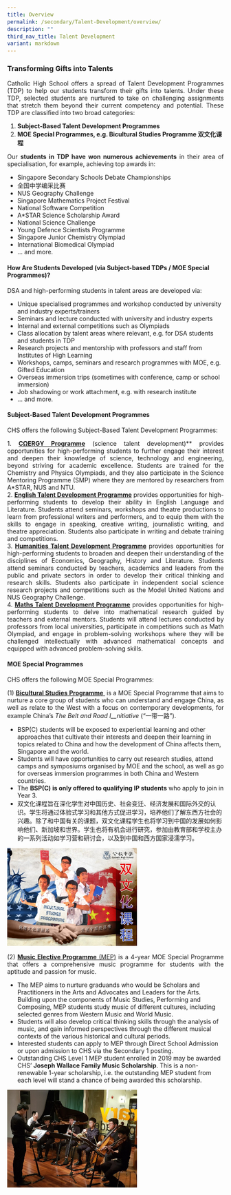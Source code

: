 ```yaml
---
title: Overview
permalink: /secondary/Talent-Development/overview/
description: ""
third_nav_title: Talent Development
variant: markdown
---
```

### Transforming Gifts into Talents
<style>
p {text-align: justify;}
</style>
Catholic High School offers a spread of Talent Development Programmes (TDP) to help our students transform their gifts into talents. Under these TDP, selected students are nurtured to take on challenging assignments that stretch them beyond their current competency and potential. These TDP are classified into two broad categories:

1.  **Subject-Based Talent Development Programmes**
2.  **MOE Special Programmes, e.g. Bicultural Studies Programme&nbsp;双文化课程**

Our&nbsp;**students in TDP have won numerous achievements**&nbsp;in their area of specialisation, for example, achieving top awards in:

*   Singapore Secondary Schools Debate Championships
*   全国中学编采比赛
*   NUS Geography Challenge
*   Singapore Mathematics Project Festival
*   National Software Competition
*   A\*STAR Science Scholarship Award
*   National Science Challenge
*   Young Defence Scientists Programme
*   Singapore Junior Chemistry Olympiad
*   International Biomedical Olympiad
*   … and more.

#### How Are Students Developed (via Subject-based TDPs / MOE Special Programmes)?

DSA and high-performing students in talent areas are developed via:

*   Unique specialised programmes and workshop&nbsp;conducted by university and industry experts/trainers
*   Seminars and lecture conducted&nbsp;with university and industry experts
*   Internal and external competitions such as Olympiads
*   Class allocation&nbsp;by talent areas where relevant,&nbsp;e.g. for DSA students and students in TDP
*   Research&nbsp;projects and mentorship with professors and staff from Institutes of High Learning
*   Workshops, camps, seminars and research programmes with MOE, e.g. Gifted Education
*   Overseas immersion trips (sometimes with conference, camp or school immersion)
*   Job shadowing or work attachment, e.g. with research institute
*   … and more.

#### Subject-Based Talent Development Programmes

CHS offers the following Subject-Based Talent Development Programmes:

1\.  [**CΩERGY Programme**](/secondary/Talent-Development/cnergy-programme/)&nbsp;(science talent development)**&nbsp;provides opportunities for high-performing students to further engage their interest and deepen their knowledge of science, technology and engineering, beyond striving for academic excellence. Students are trained for the Chemistry and Physics Olympiads, and they also participate in the Science Mentoring Programme (SMP) where they are mentored by researchers from A\*STAR, NUS and NTU.<br>
2.  [**English Talent Development Programme**](/secondary/Talent-Development/english-talent-development-programme/)&nbsp;provides opportunities for high-performing students to develop their ability in English Language and Literature. Students attend seminars, workshops and theatre productions to learn from professional writers and performers, and to equip them with the skills to engage in speaking, creative writing, journalistic writing, and theatre appreciation. Students also participate in writing and debate&nbsp;training and competitions.<br>
3.  [**Humanities Talent Development Programme**](/secondary/Talent-Development/humanities-tdp/)&nbsp;provides opportunities for high-performing students to broaden and deepen their understanding of the disciplines of Economics, Geography, History and Literature. Students attend seminars conducted by teachers, academics and leaders from the public and private sectors in order to develop their critical thinking and research skills. Students also participate in independent social science research projects and competitions such as the Model United Nations and NUS Geography Challenge.<br>
4.  [**Maths Talent Development Programme**](/secondary/Talent-Development/maths-tdp/)&nbsp;provides opportunities for high-performing students to delve into mathematical research guided by teachers and external mentors. Students will attend lectures conducted by professors from local universities, participate in competitions such as Math Olympiad, and engage in problem-solving workshops where they will be challenged intellectually with advanced mathematical concepts and equipped with advanced problem-solving skills.

#### MOE Special Programmes

CHS offers the following MOE Special Programmes:

(1)&nbsp;[**Bicultural Studies**&nbsp;**Programme**&nbsp;](secondary/Talent-Development/bicultural-studies-programme/)&nbsp;is a MOE Special Programme that aims to nurture a core group of students who can understand and engage China, as well as relate to the West with a focus on contemporary developments, for example China’s&nbsp;_The Belt and Road_&nbsp;_I__nitiative_&nbsp;(“一带一路”).

*   BSP(C) students will be exposed to experiential learning and other approaches that cultivate their interests and deepen their learning in topics related to China and how the development of China affects them, Singapore and the world.
*   Students will have opportunities to carry out research studies, attend camps and symposiums organised by MOE and the school, as well as go for overseas immersion programmes in both China and Western countries.
*   The&nbsp;**BSP(C) is&nbsp;only offered to qualifying IP students**&nbsp;who apply to join in Year 3.
*   双文化课程旨在深化学生对中国历史、社会变迁、经济发展和国际外交的认识。学生将通过体验式学习和其他方式促进学习，培养他们了解东西方社会的兴趣。除了和中国有关的课题，双文化课程学生也将学习到中国的发展如何影响他们、新加坡和世界。学生也将有机会进行研究，参加由教育部和学校主办的一系列活动如学习营和研讨会，以及到中国和西方国家浸濡学习。

<img src="/images/tdps.png" style="width:60%">

(2)&nbsp;[**Music Elective Programme**&nbsp;(MEP)](/secondary/Talent-Development/music-elective-programme/)&nbsp;is a 4-year MOE Special Programme that offers a comprehensive music programme for students with the aptitude and passion for music.

*   The MEP&nbsp;aims to nurture graduands who would be Scholars and Practitioners in the Arts and Advocates and Leaders for the Arts.&nbsp; Building upon the components of Music Studies, Performing and Composing, MEP students study music of different cultures, including selected genres from Western Music and World Music.
*   Students will also develop critical thinking skills through the analysis of music, and gain informed perspectives through the different musical contexts of the various historical and cultural periods.
*   Interested students can apply to MEP through Direct School Admission or upon admission to CHS via the Secondary 1 posting.
*   Outstanding CHS Level 1 MEP student enrolled in 2019 may be awarded CHS’&nbsp;**Joseph Wallace Family Music Scholarship**. This is a non-renewable 1-year scholarship, i.e. the outstanding MEP student from each level will stand a chance of being awarded this scholarship.

<img src="/images/tdps2.png" style="width:60%">